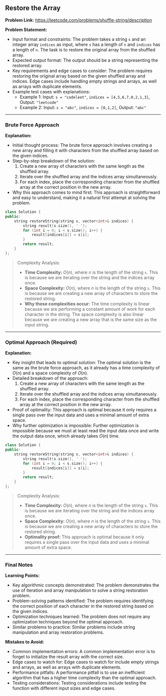 ## Restore the Array
**Problem Link:** https://leetcode.com/problems/shuffle-string/description

**Problem Statement:**
- Input format and constraints: The problem takes a string `s` and an integer array `indices` as input, where `s` has a length of `n` and `indices` has a length of `n`. The task is to restore the original array from the shuffled array.
- Expected output format: The output should be a string representing the restored array.
- Key requirements and edge cases to consider: The problem requires restoring the original array based on the given shuffled array and indices. Edge cases include handling empty strings and arrays, as well as arrays with duplicate elements.
- Example test cases with explanations: 
    - Example 1: Input: `s = "codeleet"`, `indices = [4,5,6,7,0,2,1,3]`, Output: `"leetcode"`
    - Example 2: Input: `s = "abc"`, `indices = [0,1,2]`, Output: `"abc"`

---

### Brute Force Approach
**Explanation:**
- Initial thought process: The brute force approach involves creating a new array and filling it with characters from the shuffled array based on the given indices.
- Step-by-step breakdown of the solution: 
    1. Create a new array of characters with the same length as the shuffled array.
    2. Iterate over the shuffled array and the indices array simultaneously.
    3. For each index, place the corresponding character from the shuffled array at the correct position in the new array.
- Why this approach comes to mind first: This approach is straightforward and easy to understand, making it a natural first attempt at solving the problem.

```cpp
class Solution {
public:
    string restoreString(string s, vector<int>& indices) {
        string result(s.size(), ' ');
        for (int i = 0; i < s.size(); i++) {
            result[indices[i]] = s[i];
        }
        return result;
    }
};
```

> Complexity Analysis:
> - **Time Complexity:** $O(n)$, where $n$ is the length of the string `s`. This is because we are iterating over the string and the indices array once.
> - **Space Complexity:** $O(n)$, where $n$ is the length of the string `s`. This is because we are creating a new array of characters to store the restored string.
> - **Why these complexities occur:** The time complexity is linear because we are performing a constant amount of work for each character in the string. The space complexity is also linear because we are creating a new array that is the same size as the input string.

---

### Optimal Approach (Required)
**Explanation:**
- Key insight that leads to optimal solution: The optimal solution is the same as the brute force approach, as it already has a time complexity of $O(n)$ and a space complexity of $O(n)$.
- Detailed breakdown of the approach: 
    1. Create a new array of characters with the same length as the shuffled array.
    2. Iterate over the shuffled array and the indices array simultaneously.
    3. For each index, place the corresponding character from the shuffled array at the correct position in the new array.
- Proof of optimality: This approach is optimal because it only requires a single pass over the input data and uses a minimal amount of extra space.
- Why further optimization is impossible: Further optimization is impossible because we must at least read the input data once and write the output data once, which already takes $O(n)$ time.

```cpp
class Solution {
public:
    string restoreString(string s, vector<int>& indices) {
        string result(s.size(), ' ');
        for (int i = 0; i < s.size(); i++) {
            result[indices[i]] = s[i];
        }
        return result;
    }
};
```

> Complexity Analysis:
> - **Time Complexity:** $O(n)$, where $n$ is the length of the string `s`. This is because we are iterating over the string and the indices array once.
> - **Space Complexity:** $O(n)$, where $n$ is the length of the string `s`. This is because we are creating a new array of characters to store the restored string.
> - **Optimality proof:** This approach is optimal because it only requires a single pass over the input data and uses a minimal amount of extra space.

---

### Final Notes

**Learning Points:**
- Key algorithmic concepts demonstrated: The problem demonstrates the use of iteration and array manipulation to solve a string restoration problem.
- Problem-solving patterns identified: The problem requires identifying the correct position of each character in the restored string based on the given indices.
- Optimization techniques learned: The problem does not require any optimization techniques beyond the optimal approach.
- Similar problems to practice: Similar problems include string manipulation and array restoration problems.

**Mistakes to Avoid:**
- Common implementation errors: A common implementation error is to forget to initialize the result array with the correct size.
- Edge cases to watch for: Edge cases to watch for include empty strings and arrays, as well as arrays with duplicate elements.
- Performance pitfalls: A performance pitfall is to use an inefficient algorithm that has a higher time complexity than the optimal approach.
- Testing considerations: Testing considerations include testing the function with different input sizes and edge cases.